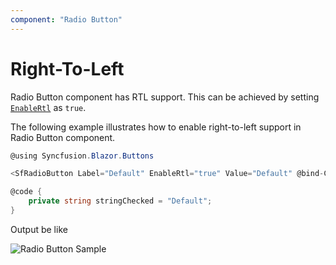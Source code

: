 ```yaml
---
component: "Radio Button"
---
```


# Right-To-Left

Radio Button component has RTL support. This can be achieved by setting [`EnableRtl`](https://help.syncfusion.com/cr/blazor/Syncfusion.Blazor.Buttons.SfRadioButton-1.html) as `true`.

The following example illustrates how to enable right-to-left support in Radio Button component.

```csharp
@using Syncfusion.Blazor.Buttons

<SfRadioButton Label="Default" EnableRtl="true" Value="Default" @bind-Checked="stringChecked"></SfRadioButton>

@code {
    private string stringChecked = "Default";
}

```

Output be like

![Radio Button Sample](./../images/rb-rtl.png)